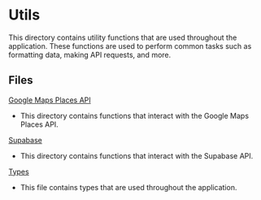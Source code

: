 # Utils

This directory contains utility functions that are used throughout the application. These functions are used to perform common tasks such as formatting data, making API requests, and more.

## Files

[Google Maps Places API](./googlemaps/)

- This directory contains functions that interact with the Google Maps Places API.

[Supabase](./supabase/)

- This directory contains functions that interact with the Supabase API.

[Types](./types.d.ts)

- This file contains types that are used throughout the application.
